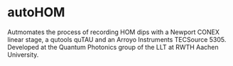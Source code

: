 # autoHOM
Autmomates the process of recording HOM dips with a Newport CONEX linear stage, a qutools quTAU and an Arroyo Instruments TECSource 5305. Developed at the Quantum Photonics group of the LLT at RWTH Aachen University.
